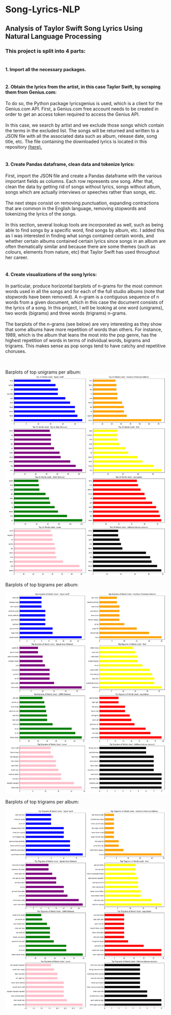 # Song-Lyrics-NLP
## Analysis of Taylor Swift Song Lyrics Using Natural Language Processing <br/>

### This project is split into 4 parts: <br/><br/>

#### 1. Import all the necessary packages. <br/><br/>

#### 2. Obtain the lyrics from the artist, in this case Taylor Swift, by scraping them from Genius.com: 
To do so, the Python package lyricsgenius is used, which is a client for the Genius.com API. First, a Genius.com free account needs to be created in order to get an access token required to access the Genius API. <br/><br/> In this case, we search by artist and we exclude those songs which contain the terms in the excluded list. The songs will be returned and written to a JSON file with all the associated data such as album, release date, song title, etc. The file containing the downloaded lyrics is located in this repository [(here).](Lyrics_TaylorSwift.json) <br/><br/>

#### 3. Create Pandas dataframe, clean data and tokenize lyrics: 
First, import the JSON file and create a Pandas dataframe with the various important fields as columns. Each row represents one song. After that, clean the data by getting rid of songs without lyrics, songs without album, songs which are actually interviews or speeches rather than songs, etc. <br/><br/> The next steps consist on removing punctuation, expanding contractions that are common in the English language, removing stopwords and tokenizing the lyrics of the songs. <br/><br/> In this section, several lookup tools are incorporated as well, such as being able to find songs by a specific word, find songs by album, etc. I added this as I was interested in finding what songs contained certain words, and whether certain albums contained certain lyrics since songs in an album are often thematically similar and because there are some themes (such as colours, elements from nature, etc) that Taylor Swift has used throughout her career. <br/><br/>

#### 4. Create visualizations of the song lyrics: 
In particular, produce horizontal barplots of n-grams for the most common words used in all the songs and for each of the full studio albums (note that stopwords have been removed). A n-gram is a contiguous sequence of n words from a given document, which in this case the document consists of the lyrics of a song. In this project, I will be looking at one word (unigrams), two words (bigrams) and three words (trigrams) n-grams. <br/><br/> The barplots of the n-grams (see below) are very interesting as they show that some albums have more repetition of words than others. For instance, 1989, which is the album that leans the most into the pop genre, has the highest repetition of words in terms of individual words, bigrams and trigrams. This makes sense as pop songs tend to have catchy and repetitive choruses. <br/><br/>
<br/>

Barplots of top unigrams per album:
<img src="https://github.com/martaaliu/Song-Lyrics-NLP/blob/main/Images/Unigrams.png?raw=true" width="720">
<br/>

Barplots of top bigrams per album:

<img src="https://github.com/martaaliu/Song-Lyrics-NLP/blob/main/Images/Bigrams.png?raw=true" width="720">
<br/>

Barplots of top trigrams per album:

<img src="https://github.com/martaaliu/Song-Lyrics-NLP/blob/main/Images/Trigrams.png?raw=true" width="720">
